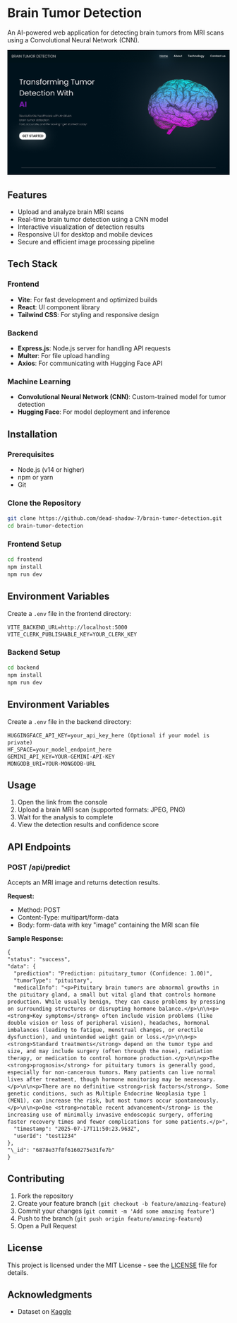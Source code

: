# Brain Tumor Detection

An AI-powered web application for detecting brain tumors from MRI scans using a Convolutional Neural Network (CNN).

![Brain Tumor Detection](./images/mainHome.png)

## Features

- Upload and analyze brain MRI scans
- Real-time brain tumor detection using a CNN model
- Interactive visualization of detection results
- Responsive UI for desktop and mobile devices
- Secure and efficient image processing pipeline

## Tech Stack

### Frontend

- **Vite**: For fast development and optimized builds
- **React**: UI component library
- **Tailwind CSS**: For styling and responsive design

### Backend

- **Express.js**: Node.js server for handling API requests
- **Multer**: For file upload handling
- **Axios**: For communicating with Hugging Face API

### Machine Learning

- **Convolutional Neural Network (CNN)**: Custom-trained model for tumor detection
- **Hugging Face**: For model deployment and inference

## Installation

### Prerequisites

- Node.js (v14 or higher)
- npm or yarn
- Git

### Clone the Repository

```bash
git clone https://github.com/dead-shadow-7/brain-tumor-detection.git
cd brain-tumor-detection
```

### Frontend Setup

```bash
cd frontend
npm install
npm run dev
```

## Environment Variables

Create a `.env` file in the frontend directory:

```
VITE_BACKEND_URL=http://localhost:5000
VITE_CLERK_PUBLISHABLE_KEY=YOUR_CLERK_KEY
```

### Backend Setup

```bash
cd backend
npm install
npm run dev
```

## Environment Variables

Create a `.env` file in the backend directory:

```
HUGGINGFACE_API_KEY=your_api_key_here (Optional if your model is private)
HF_SPACE=your_model_endpoint_here
GEMINI_API_KEY=YOUR-GEMINI-API-KEY
MONGODB_URI=YOUR-MONGODB-URL
```

## Usage

1. Open the link from the console
2. Upload a brain MRI scan (supported formats: JPEG, PNG)
3. Wait for the analysis to complete
4. View the detection results and confidence score

## API Endpoints

### POST /api/predict

Accepts an MRI image and returns detection results.

**Request:**

- Method: POST
- Content-Type: multipart/form-data
- Body: form-data with key "image" containing the MRI scan file

**Sample Response:**

```
{
"status": "success",
"data": {
  "prediction": "Prediction: pituitary_tumor (Confidence: 1.00)",
  "tumorType": "pituitary",
  "medicalInfo": "<p>Pituitary brain tumors are abnormal growths in the pituitary gland, a small but vital gland that controls hormone production. While usually benign, they can cause problems by pressing on surrounding structures or disrupting hormone balance.</p>\n\n<p><strong>Key symptoms</strong> often include vision problems (like double vision or loss of peripheral vision), headaches, hormonal imbalances (leading to fatigue, menstrual changes, or erectile dysfunction), and unintended weight gain or loss.</p>\n\n<p><strong>Standard treatments</strong> depend on the tumor type and size, and may include surgery (often through the nose), radiation therapy, or medication to control hormone production.</p>\n\n<p>The <strong>prognosis</strong> for pituitary tumors is generally good, especially for non-cancerous tumors. Many patients can live normal lives after treatment, though hormone monitoring may be necessary.</p>\n\n<p>There are no definitive <strong>risk factors</strong>. Some genetic conditions, such as Multiple Endocrine Neoplasia type 1 (MEN1), can increase the risk, but most tumors occur spontaneously.</p>\n\n<p>One <strong>notable recent advancement</strong> is the increasing use of minimally invasive endoscopic surgery, offering faster recovery times and fewer complications for some patients.</p>",
  "timestamp": "2025-07-17T11:50:23.963Z",
  "userId": "test1234"
},
"\_id": "6878e37f8f6160275e31fe7b"
}
```

## Contributing

1. Fork the repository
2. Create your feature branch (`git checkout -b feature/amazing-feature`)
3. Commit your changes (`git commit -m 'Add some amazing feature'`)
4. Push to the branch (`git push origin feature/amazing-feature`)
5. Open a Pull Request

## License

This project is licensed under the MIT License - see the [LICENSE](LICENSE) file for details.

## Acknowledgments

- Dataset on [Kaggle](https://www.kaggle.com/datasets/masoudnickparvar/brain-tumor-mri-dataset/data)
